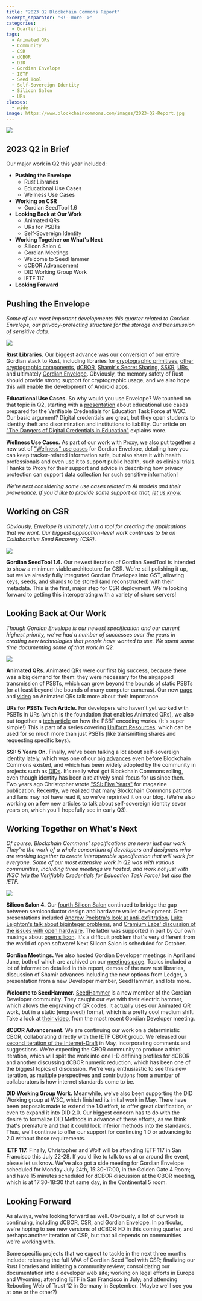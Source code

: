 ```yaml
---
title: "2023 Q2 Blockchain Commons Report"
excerpt_separator: "<!--more-->"
categories:
  - Quarterlies
tags:
  - Animated QRs
  - Community
  - CSR
  - dCBOR
  - DID
  - Gordian Envelope
  - IETF
  - Seed Tool
  - Self-Sovereign Identity
  - Silicon Salon
  - URs
classes:
  - wide
image: https://www.blockchaincommons.com/images/2023-Q2-Report.jpg
---
```


![](https://www.blockchaincommons.com/images/2023-Q2-Report.jpg)

## 2023 Q2 in Brief

Our major work in Q2 this year included:

* **Pushing the Envelope**
   * Rust Libraries
   * Educational Use Cases
   * Wellness Use Cases
* **Working on CSR**
   * Gordian SeedTool 1.6
* **Looking Back at Our Work**
   * Animated QRs
   * URs for PSBTs
   * Self-Sovereign Identity
* **Working Together on What's Next**
   * Silicon Salon 4
   * Gordian Meetings
   * Welcome to SeedHammer
   * dCBOR Advancement
   * DID Working Group Work
   * IETF 117
* **Looking Forward**

## Pushing the Envelope

_Some of our most important developments this quarter related to Gordian Envelope, our privacy-protecting structure for the storage and transmission of sensitive data._

[![](https://www.blockchaincommons.com/images/edu-hashes.jpg)](https://www.blockchaincommons.com/introduction/Envelope-Intro/)

**Rust Libraries.** Our biggest advance was our conversion of our entire Gordian stack to Rust, including libraries for [cryptographic primitives](https://github.com/BlockchainCommons/bc-crypto-rust), [other cryptographic components](https://github.com/BlockchainCommons/bc-components-rust), [dCBOR](https://github.com/BlockchainCommons/bc-dcbor-rust), [Shamir's Secret Sharing](https://github.com/BlockchainCommons/bc-shamir-rust), [SSKR](https://github.com/BlockchainCommons/bc-sskr-rust), [URs](https://github.com/BlockchainCommons/bc-ur-rust), and ultimately [Gordian Envelope](https://github.com/BlockchainCommons/bc-envelope-rust). Obviously, the memory safety of Rust should provide strong support for cryptographic usage, and we also hope this will enable the development of Android apps.

**Educational Use Cases.** So why would you use Envelope? We touched on that topic in Q2, starting with a [presentation](https://www.blockchaincommons.com/assets/pdfs/digital-credentials-next-step.pdf) about educational use cases prepared for the Verifiable Credentials for Education Task Force at W3C. Our basic argument? Digital credentials are great, but they open students to identity theft and discrimination and institutions to liability. Our article on ["The Dangers of Digital Credentials in Education"](https://www.blockchaincommons.com/articles/Dangerous-Educational-Credentials/) explains more.

**Wellness Use Cases.** As part of our work with [Proxy](https://www.proxy.com/), we also put together a new set of ["Wellness" use cases](https://github.com/BlockchainCommons/Gordian/blob/master/Envelope/Use-Cases/Wellness.md) for Gordian Envelope, detailing how you can keep tracker-related information safe, but also share it with health professionals and even use it to support public health, such as clinical trials. Thanks to Proxy for their support and advice in describing how privacy protection can support data collection for such sensitive information!

_We're next considering some use cases related to AI models and their provenance. If you'd like to provide some support on that, [let us know](mailto:team@blockchaincommons.com)._

## Working on CSR

_Obviously, Envelope is ultimately just a tool for creating the applications that we want. Our biggest application-level work continues to be on Collaborative Seed Recovery (CSR)._

[![](https://www.blockchaincommons.com/images/sskr-envelope.jpg)](https://github.com/BlockchainCommons/Gordian/blob/master/CSR/README.md)

**Gordian SeedTool 1.6.** Our newest iteration of Gordian SeedTool is intended to show a minimum viable architecture for CSR. We're still polishing it up, but we've already fully integrated Gordian Envelopes into GST, allowing keys, seeds, and shards to be stored (and reconstructed) with their metadata. This is the first, major step for CSR deployment. We're looking forward to getting this interoperating with a variety of share servers!

## Looking Back at Our Work

_Though Gordian Envelope is our newest specification and our current highest priority, we've had a number of successes over the years in creating new technologies that people have wanted to use. We spent some time documenting some of that work in Q2._

[![](https://www.blockchaincommons.com/images/animated-qrs-thumbnail.jpg)](https://www.youtube.com/watch?v=HsFF5HPKQIk)

**Animated QRs.** Animated QRs were our first big success, because there was a big demand for them: they were necessary for the airgapped transmission of PSBTs, which can grow beyond the bounds of static PSBTs (or at least beyond the bounds of many computer cameras). Our new [page](https://www.blockchaincommons.com/devs/animated-qrs.html) and [video](https://www.youtube.com/watch?v=HsFF5HPKQIk) on Animated QRs talk more about their importance.

**URs for PSBTs Tech Article.** For developers who haven't yet worked with PSBTs in URs (which is the foundation that enables Animated QRs), we also put together a [tech article](https://github.com/BlockchainCommons/crypto-commons/blob/master/Docs/ur-4-psbt.md) on how the PSBT encoding works. (It's super simple!) This is part of a series covering [Uniform Resources](https://github.com/BlockchainCommons/crypto-commons/blob/master/Docs/ur-1-overview.md), which can be used for so much more than just PSBTs (like transmitting shares and requesting specific keys).

**SSI: 5 Years On.** Finally, we've been talking a lot about self-sovereign identity lately, which was one of our [big advances](https://www.lifewithalacrity.com/2016/04/the-path-to-self-soverereign-identity.html) even before Blockchain Commons existed, and which has been widely adopted by the community in projects such as [DIDs](https://www.w3.org/TR/did-core/). It's really what got Blockchain Commons rolling, even though identity has been a relatively small focus for us since then. Two years ago Christopher wrote ["SSI: Five Years"](https://www.blockchaincommons.com/musings/SSI-5-Years-On/) for magazine publication. Recently, we realized that many Blockchain Commons patrons and fans may not have read it, so we've reprinted it on our blog. (We're also working on a few new articles to talk about self-sovereign identity seven years on, which you'll hopefully see in early Q3).

## Working Together on What's Next

_Of course, Blockchain Commons' specifications are never just our work. They're the work of a whole consortium of developers and designers who are working together to create interoperable specification that will work for everyone. Some of our most extensive work in Q2 was with various communities, including three meetings we hosted, and work not just with W3C (via the Verifiable Credentials for Education Task Force) but also the IETF._

[![](https://www.blockchaincommons.com/images/meetings-chart.jpg)](https://github.com/BlockchainCommons/Gordian-Developer-Community/tree/master/meetings#detailed-list-of-meeting-summaries-with-archives-of-video-mp3-and-transcripts)

**Silicon Salon 4.** Our [fourth Silicon Salon](https://www.siliconsalon.info/salon4/) continued to bridge the gap between semiconductor design and hardware wallet development. Great presentations included [Andrew Poelstra's look at anti-exfiltration](https://www.siliconsalon.info/salon4/#andrew-poelstra-presentation), [Luke Leighton's talk about biginteger problems](https://www.siliconsalon.info/salon4/#luke-leighton--david-calderwood-presentation), and [Cramium Labs' discussion of the issues with open hardware](https://www.siliconsalon.info/salon4/#cramium-labs-presentation). The latter was supported in part by our own musings about [open silicon](https://www.blockchaincommons.com/musings/musings-open-silicon/). It's a difficult problem that's very different from the world of open software! Next Silicon Salon is scheduled for October.

**Gordian Meetings.** We also hosted Gordian Developer meetings in April and June, both of which are archived on our [meetings page](https://github.com/BlockchainCommons/Gordian-Developer-Community/blob/master/meetings/README.md#detailed-list-of-meeting-summaries-with-archives-of-video-mp3-and-transcripts). Topics included a lot of information detailed in this report, demos of the new rust libraries, discussion of Shamir advances including the new options from Ledger, a presentation from a new Developer member, SeedHammer, and lots more.

**Welcome to SeedHammer.** [SeedHammer](https://seedhammer.com/) is a new member of the Gordian Developer community. They caught our eye with their electric hammer, which allows the engraving of QR codes. It actually uses our Animated QR work, but in a static (engraved!) format, which is a pretty cool medium shift. Take a look at [their video](https://www.youtube.com/watch?v=fXP9LjnLAfo), from the most recent Gordian Developer meeting.

**dCBOR Advancement.** We are continuing our work on a  deterministic CBOR, collaborating directly with the IETF CBOR group. We released our [second iteration of the Internet-Draft](https://datatracker.ietf.org/doc/draft-mcnally-deterministic-cbor/) in May, incorporating comments and suggestions. We're expecting the CBOR community to produce a third iteration, which will split the work into one I-D defining profiles for dCBOR and another discussing dCBOR numeric reduction, which has been one of the biggest topics of discussion. We're very enthusiastic to see this new iteration, as multiple perspectives and contributions from a number of collaborators is how internet standards come to be.

**DID Working Group Work.** Meanwhile, we've also been supporting the DID Working group at W3C, which finished its initial work in May. There have been proposals made to extend the 1.0 effort, to offer great clarification, or even to expand it into DID 2.0. Our biggest concern has to do with the desire to formalize DID Methods in advance of these efforts, as we think that's premature and that it could lock inferior methods into the standards. Thus, we'll continue to offer our support for continuing 1.0 or advancing to 2.0 without those requirements.

**IETF 117.** Finally, Christopher and Wolf will be attending IETF 117 in San Francisco this July 22-28. If you'd like to talk to us at or around the event, please let us know. We've also got a side meeting for Gordian Envelope scheduled for Monday July 24th, 15:30-17:00, in the Golden Gate 4 Room; and have 15 minutes scheduled for dCBOR discussion at the CBOR meeting, which is at 17:30-18:30 that same day, in the Continental 5 room.

## Looking Forward

As always, we're looking forward as well. Obviously, a lot of our work is continuing, including dCBOR, CSR, and Gordian Envelope. In particular, we're hoping to see new versions of dCBOR I-D in this coming quarter, and perhaps another iteration of CSR, but that all depends on communities we're working with.

Some specific projects that we expect to tackle in the next three months include: releasing the full MVA of Gordian Seed Tool with CSR; finalizing our Rust libraries and initiating a community review; consolidating our documentation into a developer web site; working on legal efforts in Europe and Wyoming; attending IETF in San Francisco in July; and attending Rebooting Web of Trust 12 in Germany in September. (Maybe we'll see you at one or the other?)
